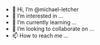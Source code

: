 - 👋 Hi, I’m @michael-letcher
- 👀 I’m interested in ...
- 🌱 I’m currently learning ...
- 💞️ I’m looking to collaborate on ...
- 📫 How to reach me ...

<!---
michael-letcher/michael-letcher is a ✨ special ✨ repository because its `README.md` (this file) appears on your GitHub profile.
You can click the Preview link to take a look at your changes.
--->
